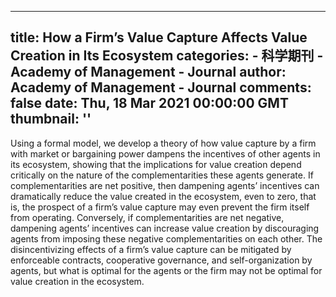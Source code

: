 
---
title: How a Firm’s Value Capture Affects Value Creation in Its Ecosystem
categories: 
    - 科学期刊
    - Academy of Management - Journal
author: Academy of Management - Journal
comments: false
date: Thu, 18 Mar 2021 00:00:00 GMT
thumbnail: ''
---

<div>   
<p>Using a formal model, we develop a theory of how value capture by a firm with market or bargaining power dampens the incentives of other agents in its ecosystem, showing that the implications for value creation depend critically on the nature of the complementarities these agents generate. If complementarities are net positive, then dampening agents’ incentives can dramatically reduce the value created in the ecosystem, even to zero, that is, the prospect of a firm’s value capture may even prevent the firm itself from operating. Conversely, if complementarities are net negative, dampening agents’ incentives can increase value creation by discouraging agents from imposing these negative complementarities on each other. The disincentivizing effects of a firm’s value capture can be mitigated by enforceable contracts, cooperative governance, and self-organization by agents, but what is optimal for the agents or the firm may not be optimal for value creation in the ecosystem. </p>  
</div>
            